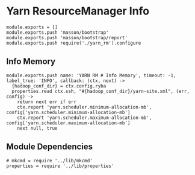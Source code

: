 
# Yarn ResourceManager Info

    module.exports = []
    module.exports.push 'masson/bootstrap'
    module.exports.push 'masson/bootstrap/report'
    module.exports.push require('./yarn_rm').configure

## Info Memory

    module.exports.push name: 'YARN RM # Info Memory', timeout: -1, label_true: 'INFO', callback: (ctx, next) ->
      {hadoop_conf_dir} = ctx.config.ryba
      properties.read ctx.ssh, "#{hadoop_conf_dir}/yarn-site.xml", (err, config) ->
        return next err if err
        ctx.report 'yarn.scheduler.minimum-allocation-mb', config['yarn.scheduler.minimum-allocation-mb']
        ctx.report 'yarn.scheduler.maximum-allocation-mb', config['yarn.scheduler.maximum-allocation-mb']
        next null, true

## Module Dependencies

    # mkcmd = require '../lib/mkcmd'
    properties = require '../lib/properties'



